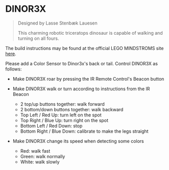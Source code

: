 # DINOR3X

> Designed by Lasse Stenbæk Lauesen
>
> This charming robotic triceratops dinosaur is capable of walking and turning on all fours.

The build instructions may be found at the official LEGO MINDSTROMS site [here](https://www.lego.com/cdn/cs/set/assets/bltad10c02978864265/DINOR3X.pdf).

Please add a Color Sensor to Dinor3x's back or tail. Control DINOR3X as follows:

- Make DINOR3X roar by pressing the IR Remote Control's Beacon button

- Make DINOR3X walk or turn according to instructions from the IR Beacon
    - 2 top/up buttons together: walk forward
    - 2 bottom/down buttons together: walk backward
    - Top Left / Red Up: turn left on the spot
    - Top Right / Blue Up: turn right on the spot
    - Bottom Left / Red Down: stop
    - Bottom Right / Blue Down: calibrate to make the legs straight

- Make DINOR3X change its speed when detecting some colors
    - Red: walk fast
    - Green: walk normally
    - White: walk slowly
